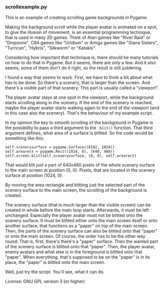 ### scrollexample.py

This is an example of creating scrolling game backgrounds in Pygame.

Making the background scroll while the player avatar is animated on a spot, to give the illusion of movement, is an essential programming technique, that is used in many 2D games. Think of Atari games like "River Raid" or "Dropzone", C64 games like "Uridium" or Amiga games like "Giana Sisters", "Turrican", "Hybris", "Silkworm" or "Katakis".

Considering how important that technique is, there should be many tutorials on how to do that in Pygame. But it seems, there are only a few. And it also seems, some of them don't do it right, so the result is still juddering.

I found a way that seems to work. First, we have to think a bit about what has to be done: So there's a scenery, that is larger than the screen. And there's a visible part of that scenery. This part is usually called a "viewport".

The player avatar stays at one spot in the viewport, while the background starts scrolling along in the scenery. If the end of the scenery is reached, maybe the player avatar starts walking again to the end of the viewport (and in this case also the scenery). That's the behaviour of my example script.

In my opinion the key to smooth scrolling of the background in Pygame is the possibility to pass a third argument to the `.blit()` function. That third argument defines, what area of a surface is blitted. So the code would be something like this:

    self.scenerysurface = pygame.Surface((8192, 1024))
    self.arearect = pygame.Rect((1024, 0), (640, 480))
    self.screen.blit(self.scenerysurface, (0, 0), self.arearect)

That would blit just a part of 640x480 pixels of the whole scenery surface to the main screen at position (0, 0). Pixels, that are located in the scenery surface at position (1024, 0).

By moving the area rectangle and blitting just the selected part of the scenery surface to the main screen, the scrolling of the background is created.

The scenery surface (that is much larger than the visible screen) can be created in whole before the main loop starts. Afterwards, it must be left unchanged. Especially the player avatar must not be blitted onto the scenery surface. It must be blitted either onto the main screen itself or onto another surface, that functions as a "paper" on top of the main screen. Then, the parts of the scenery surface can also be blitted onto that "paper" or onto the main screen. Of course, the order has to be the other way round: That is, first, there's there's a "paper" surface. Then the wanted part of the scenery surface is blitted onto that "paper". Then, the player avatar, enemy avatars and what else is in the foreground is blitted onto that "paper". When everything, that's supposed to be on the "paper" is in its place, the "paper" is blitted onto the main screen.

Well, just try the script. You'll see, what it can do.

License: GNU GPL version 3 (or higher)
